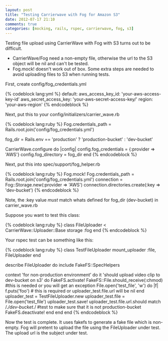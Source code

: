 ```yaml
---
layout: post
title: "Testing Carrierwave with Fog for Amazon S3"
date: 2012-07-17 21:10
comments: true
categories: [mocking, rails, rspec, carrierwave, fog, s3]
---
```


Testing file upload using CarrierWave with Fog with S3 turns out to be difficult.

* CarrierWave/Fog need a non-empty file, otherwise the url to the S3 object will be nil and can't be tested.
* Fog.mock! doesn't work out of box.  Some extra steps are needed to avoid uploading files to S3 when running tests.

First, create config/fog_credentials.yml

{% codeblock lang:yml %}
default:
  aws_access_key_id: 'your-aws-access-key-id'
  aws_secret_access_key: 'your-aws-secret-access-key/'
  region: 'your-aws-region'
{% endcodeblock %}

Next, put this to your config/initializers/carrier_wave.rb

{% codeblock lang:ruby %}
Fog.credentials_path = Rails.root.join('config/fog_credentials.yml')

fog_dir = Rails.env == 'production' ? 'production-bucket' : 'dev-bucket'

CarrierWave.configure do |config|
  config.fog_credentials = {:provider => 'AWS'}
  config.fog_directory  = fog_dir
end
{% endcodeblock %}

Next, put this into spec/support/fog_helper.rb

{% codeblock lang:ruby %}
Fog.mock!
Fog.credentials_path = Rails.root.join('config/fog_credentials.yml')
connection = Fog::Storage.new(:provider => 'AWS')
connection.directories.create(:key => 'dev-bucket')
{% endcodeblock %}

Note, the :key value *must* match whats defined for fog_dir (dev-bucket) in carrier_wave.rb

Suppose you want to test this class:

{% codeblock lang:ruby %}
class FileUploader < CarrierWave::Uploader::Base
  storage :fog
end
{% endcodeblock %}

Your rspec test can be something like this:

{% codeblock lang:ruby %}
class TestFileUploader
  mount_uploader :file, FileUploader
end

describe FileUploader do
  include FakeFS::SpecHelpers

  context 'for non-production environment' do
    it 'should upload video clip to dev-bucket on s3' do
      FakeFS.activate!
      FakeFS::File.should_receive(:chmod) #this is needed or you will get an exception
      File.open('test_file', 'w') do |f|
        f.puts('foo') # this is required or uploader_test.file.url will be nil
      end
      uploader_test = TestFileUploader.new
      uploader_test.file = File.open('test_file')
      uploader_test.save!
      uploader_test.file.url.should match /.*\/dev-bucket.*/ #test to make sure that it is not production-bucket
      FakeFS.deactivate!
    end
  end
end
{% endcodeblock %}

Now the test is complete.  It uses fakefs to generate a fake file which is non-empty.  Fog will pretent to upload the file
using the FileUploader under test.  The upload url is the subject under test.